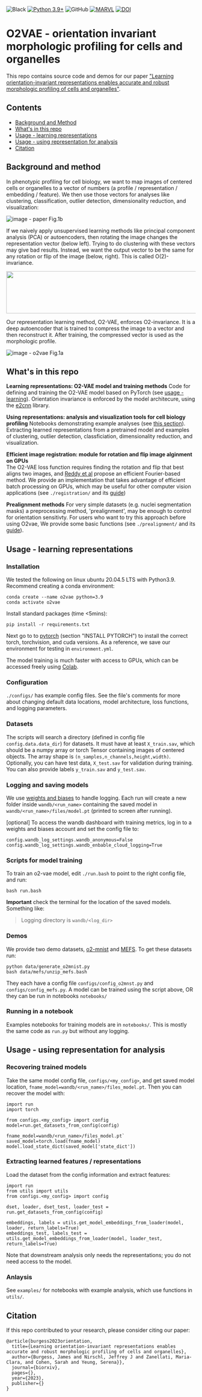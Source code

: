  ![Black](https://img.shields.io/badge/code%20style-black-000000.svg) [![Python 3.9+](https://img.shields.io/badge/python-3.9+-red.svg)](https://www.python.org/downloads/release/python-360/) ![GitHub](https://img.shields.io/github/license/jmhb0/o2vae) [![MARVL](https://img.shields.io/badge/Stanford-MARVL-820000)](https://marvl.stanford.edu/) [![DOI](https://zenodo.org/badge/DOI/10.5281/zenodo.7388245.svg)](https://doi.org/10.5281/zenodo.7388245) 

# O2VAE - orientation invariant morphologic profiling for cells and organelles

This repo contains source code and demos for our paper ["Learning orientation-invariant representations enables accurate and robust morphologic profiling of cells and organelles"](https://biorxiv.org/). 

## Contents
- [Background and Method](#method)
- [What's in this repo](#contents)
- [Usage - learning representations](#usage1)
- [Usage - using representation for analysis](#usage2)
- [Citation](#citation)

## <a name="method"/> Background and method
In phenotypic profiling for cell biology, we want to map images of centered cells or organelles to a vector of numbers (a profile / representation / embedding / feature). We then use those vectors for analyses like clustering, classification, outlier detection, dimensionality reduction, and visualization:

![image - paper Fig.1b](./assets/representation_learning_tasks.svg)

If we naively apply unsupervised learning methods like principal component analysis (PCA) or autoencoders, then rotating the image changes the representation vector (below left). Trying to do clustering with these vectors may give bad results. Instead, we want the output vector to be the same for any rotation or flip of the image (below, right). This is called O(2)-invariance.

<p align="center">
<img src="./assets/representation-sensitivity_v2_86ec4e50_crop.gif" width="640" height="112" class="center">
</p>

Our representation learning method, O2-VAE, enforces O2-invariance. It is a deep autoencoder that is trained to compress the image to a vector and then reconstruct it. After training, the compressed vector is used as the morphologic profile. 

![image - o2vae Fig.1a](./assets/o2vae-model.png)


## <a name="contents"> What's in this repo
**Learning representations: O2-VAE model and training methods**
Code for defining and training the O2-VAE model based on PyTorch (see [usage - learning](#usage1)).  Orientation invariance is enforced by the model architecure, using the [e2cnn](https://github.com/QUVA-Lab/e2cnn/) library. 

**Using representations: analysis and visualization tools for cell biology profiling**
Notebooks demonstrating example analyses (see [this section](#usage2)). Extracting learned representations from a pretrained model and examples of clustering, outlier detection, classficiation, dimensionality reduction, and visualization. 

**Efficient image registration: module for rotation and flip image alginment on GPUs**  
The O2-VAE loss function requires finding the rotation and flip that best aligns two images, and [Reddy et al](https://ieeexplore.ieee.org/abstract/document/506761) propose an efficient Fourier-based method. We provide an implementation that takes advantage of efficient batch processing on GPUs, which may be useful for other computer vision applications (see `./registration/` and its [guide](./registration/README.md))

**Prealignment methods** 
For very simple datasets (e.g. nuclei segmentation masks) a preprocessing method, 'prealignment', may be enough to control for orientation sensitivty. For users who want to try this approach before using O2vae, We provide some basic functions (see `./prealignment/` and its [guide](./prealignment/README.md)).


## <a name="usage1"/> Usage - learning representations 
### Installation 
We tested the following on linux ubuntu 20.04.5 LTS with Python3.9. Recommend creating a conda environment: 
```
conda create --name o2vae python=3.9
conda activate o2vae
```
Install standard packages (time <5mins):
```
pip install -r requirements.txt
```
Next go to to [pytorch](https://pytorch.org/) (section "INSTALL PYTORCH") to install the correct torch, torchvision, and cuda versions. As a reference, we save our environment for testing in `environment.yml`.

The model training is much faster with access to GPUs, which can be accessed freely using [Colab](https://research.google.com/colaboratory/faq.html). 

### Configuration
`./configs/` has example config files. See the  file's comments for more about changing default data locations, model architecture, loss functions, and logging parameters.

### Datasets 
The scripts will search a directory (defined in config file `config.data.data_dir`) for datasets. It must have at least `X_train.sav`, which should be a numpy array or torch Tensor containing images of centered objects. The array shape is `(n_samples,n_channels,height,width)`. Optionally, you can have test data, `X_test.sav` for validation during training. You can also provide labels `y_train.sav` and `y_test.sav`.


### Logging and saving models
We use [weights and biases](https://wandb.ai/) to handle logging. Each run will create a new folder inside `wandb/<run_name>` containing the saved model in `wandb/<run_name>/files/model.pt` (printed to screen after running). 

[optional] To access the wandb dashboard with training metrics, log in to a weights and biases account and set the config file to:  
```
config.wandb_log_settings.wandb_anonymous=False 
config.wandb_log_settings.wandb_enbable_cloud_logging=True
```

### Scripts for model training 
To train an o2-vae model, edit `./run.bash` to point to the right config file, and run:
```
bash run.bash
```
**Important** check the terminal for the location of the saved models. Something like:
> Logging directory is `wandb/<log_dir>`

### Demos
We provide two demo datasets, [o2-mnist](./data/o2_mnist/README.md) and [MEFS](./data/mefs/README.md). To get these datasets run:
```
python data/generate_o2mnist.py
bash data/mefs/unzip_mefs.bash
```
They each have a config file `configs/config_o2mnst.py` and `configs/config_mefs.py`. A model can be trained using the script above, OR they can be run in notebooks `notebooks/`

### Running in a notebook
Examples notebooks for training models are in `notebooks/`. This is mostly the same code as `run.py` but without any logging. 

## <a name="usage2"/> Usage - using representation for analysis  
### Recovering trained models 
Take the same model config file, `configs/<my_config>`, and get saved model location, `fname_model=wandb/<run_name>/files_model.pt`. Then you can recover the model with:

```
import run
import torch

from configs.<my_config> import config
model=run.get_datasets_from_config(config)

fname_model=wandb/<run_name>/files_model.pt`
saved_model=torch.load(fname_model)
model.load_state_dict(saved_model['state_dict'])
```

### Extracting learned features / representations
Load the dataset from the config information and extract features:

```
import run 
from utils import utils
from configs.<my_config> import config

dset, loader, dset_test, loader_test = run.get_datasets_from_config(config)

embeddings, labels = utils.get_model_embeddings_from_loader(model, loader, return_labels=True)
embeddings_test, labels_test = utils.get_model_embeddings_from_loader(model, loader_test, return_labels=True)
```
Note that downstream analysis only needs the representations; you do not need access to the model. 

### Anlaysis 
See `examples/` for notebooks with example analysis, which use functions in `utils/`.

## <a name="citation"/> Citation
If this repo contributed to your research, please consider citing our paper:
```
@article{burgess2023orientation,
  title={Learning orientation-invariant representations enables accurate and robust morphologic profiling of cells and organelles},
  author={Burgess, James and Nirschl, Jeffrey J and Zanellati, Maria-Clara, and Cohen, Sarah and Yeung, Serena}},
  journal={biorxiv},
  pages={},
  year={2023},
  publisher={}
}
```

